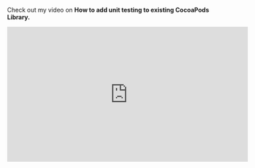 Check out my video on **How to add unit testing to existing CocoaPods Library.**

<iframe width="560" height="315" src="https://www.youtube.com/embed/8oECulGrk_c" frameborder="0" allowfullscreen></iframe>
